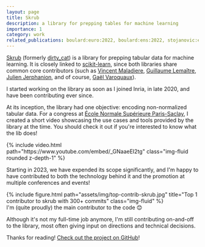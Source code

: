 ```yaml
---
layout: page
title: Skrub
description: a library for prepping tables for machine learning
importance: 1
category: work
related_publications: boulard:euro:2022, boulard:ens:2022, stojanovic:euro:2023
---
```


[Skrub](https://github.com/skrub-data/skrub) (formerly [dirty_cat](https://github.com/dirty-cat/dirty_cat)) is a library for prepping tabular data for machine learning.
It is closely linked to [scikit-learn](https://github.com/scikit-learn/scikit-learn), since both libraries share common core contributors (such as [Vincent Maladiere](https://github.com/Vincent-Maladiere), [Guillaume Lemaître](https://github.com/glemaitre), [Julien Jerphanion](https://github.com/jjerphan), and of course, [Gaël Varoquaux](https://github.com/GaelVaroquaux)).

I started working on the library as soon as I joined Inria, in late 2020, and have been contributing ever since.

At its inception, the library had one objective: encoding non-normalized tabular data. For a congress at [École Normale Supérieure Paris-Saclay](https://en.wikipedia.org/wiki/%C3%89cole_normale_sup%C3%A9rieure_Paris-Saclay), I created a short video showcasing the use cases and tools provided by the library at the time.
You should check it out if you're interested to know what the lib does!

<div class="row">
    <div class="mt-3 mt-md-0">
        {% include video.html path="https://www.youtube.com/embed/_GNaaeEI2tg" class="img-fluid rounded z-depth-1" %}
    </div>
</div>

Starting in 2023, we have expended its scope significantly, and I'm happy to have contributed to both the technology behind it and the promotion at multiple conferences and events!

<div class="row justify-content-center">
    <div class="col-7 mt-3 mt-md-0">
        {% include figure.html path="assets/img/top-contrib-skrub.jpg" title="Top 1 contributor to skrub with 300+ commits" class="img-fluid" %}
    </div>
</div>
<div class="caption">
    I'm (quite proudly) the main contributor to the code 😊
</div>

Although it's not my full-time job anymore, I'm still contributing on-and-off to the library, most often giving input on directions and technical decisions.

Thanks for reading! [Check out the project on GitHub](https://github.com/skrub-data/skrub)!
